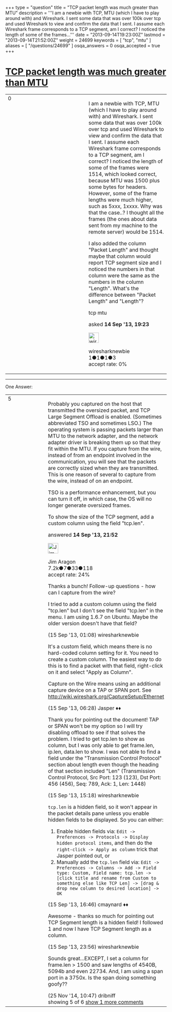 +++
type = "question"
title = "TCP packet length was much greater than MTU"
description = '''I am a newbie with TCP, MTU (which I have to play around with) and Wireshark. I sent some data that was over 100k over tcp and used Wireshark to view and confirm the data that I sent. I assume each Wireshark frame corresponds to a TCP segment, am I correct? I noticed the length of some of the frames...'''
date = "2013-09-14T19:23:00Z"
lastmod = "2013-09-14T21:52:00Z"
weight = 24699
keywords = [ "tcp", "mtu" ]
aliases = [ "/questions/24699" ]
osqa_answers = 0
osqa_accepted = true
+++

<div class="headNormal">

# [TCP packet length was much greater than MTU](/questions/24699/tcp-packet-length-was-much-greater-than-mtu)

</div>

<div id="main-body">

<div id="askform">

<table id="question-table" style="width:100%;"><colgroup><col style="width: 50%" /><col style="width: 50%" /></colgroup><tbody><tr class="odd"><td style="width: 30px; vertical-align: top"><div class="vote-buttons"><div id="post-24699-score" class="post-score" title="current number of votes">0</div><div id="favorite-count" class="favorite-count"></div></div></td><td><div id="item-right"><div class="question-body"><p>I am a newbie with TCP, MTU (which I have to play around with) and Wireshark. I sent some data that was over 100k over tcp and used Wireshark to view and confirm the data that I sent. I assume each Wireshark frame corresponds to a TCP segment, am I correct? I noticed the length of some of the frames were 1514, which looked correct, because MTU was 1500 plus some bytes for headers. However, some of the frame lengths were much higher, such as 5xxx, 1xxxx. Why was that the case..? I thought all the frames (the ones about data sent from my machine to the remote server) would be 1514.</p><p>I also added the column "Packet Length" and thought maybe that column would report TCP segment size and I noticed the numbers in that column were the same as the numbers in the column "Length". What's the difference between "Packet Length" and "Length"?</p></div><div id="question-tags" class="tags-container tags">tcp mtu</div><div id="question-controls" class="post-controls"></div><div class="post-update-info-container"><div class="post-update-info post-update-info-user"><p>asked <strong>14 Sep '13, 19:23</strong></p><img src="https://secure.gravatar.com/avatar/3a53e4ad3861136b4e080af57353bf12?s=32&amp;d=identicon&amp;r=g" class="gravatar" width="32" height="32" alt="wiresharknewbie&#39;s gravatar image" /><p>wiresharknewbie<br />
<span class="score" title="1 reputation points">1</span><span title="1 badges"><span class="badge1">●</span><span class="badgecount">1</span></span><span title="1 badges"><span class="silver">●</span><span class="badgecount">1</span></span><span title="3 badges"><span class="bronze">●</span><span class="badgecount">3</span></span><br />
<span class="accept_rate" title="Rate of the user&#39;s accepted answers">accept rate:</span> <span title="wiresharknewbie has no accepted answers">0%</span></p></div></div><div id="comments-container-24699" class="comments-container"></div><div id="comment-tools-24699" class="comment-tools"></div><div class="clear"></div><div id="comment-24699-form-container" class="comment-form-container"></div><div class="clear"></div></div></td></tr></tbody></table>

------------------------------------------------------------------------

<div class="tabBar">

<span id="sort-top"></span>

<div class="headQuestions">

One Answer:

</div>

</div>

<span id="24702"></span>

<div id="answer-container-24702" class="answer accepted-answer">

<table style="width:100%;"><colgroup><col style="width: 50%" /><col style="width: 50%" /></colgroup><tbody><tr class="odd"><td style="width: 30px; vertical-align: top"><div class="vote-buttons"><div id="post-24702-score" class="post-score" title="current number of votes">5</div></div></td><td><div class="item-right"><div class="answer-body"><p>Probably you captured on the host that transmitted the oversized packet, and TCP Large Segment Offload is enabled. (Sometimes abbreviated TSO and sometimes LSO.) The operating system is passing packets larger than MTU to the network adapter, and the network adapter driver is breaking them up so that they fit within the MTU. If you capture from the wire, instead of from an endpoint involved in the communication, you will see that the packets are correctly sized when they are transmitted. This is one reason of several to capture from the wire, instead of on an endpoint.</p><p>TSO is a performance enhancement, but you can turn it off, in which case, the OS will no longer generate oversized frames.</p><p>To show the size of the TCP segment, add a custom column using the field "tcp.len".</p></div><div class="answer-controls post-controls"></div><div class="post-update-info-container"><div class="post-update-info post-update-info-user"><p>answered <strong>14 Sep '13, 21:52</strong></p><img src="https://secure.gravatar.com/avatar/071fe61f64868d98bdf4eb060b63b6ca?s=32&amp;d=identicon&amp;r=g" class="gravatar" width="32" height="32" alt="Jim%20Aragon&#39;s gravatar image" /><p>Jim Aragon<br />
<span class="score" title="7187 reputation points"><span>7.2k</span></span><span title="7 badges"><span class="badge1">●</span><span class="badgecount">7</span></span><span title="33 badges"><span class="silver">●</span><span class="badgecount">33</span></span><span title="118 badges"><span class="bronze">●</span><span class="badgecount">118</span></span><br />
<span class="accept_rate" title="Rate of the user&#39;s accepted answers">accept rate:</span> <span title="Jim Aragon has 70 accepted answers">24%</span></p></div></div><div id="comments-container-24702" class="comments-container"><span id="24708"></span><div id="comment-24708" class="comment"><div id="post-24708-score" class="comment-score"></div><div class="comment-text"><p>Thanks a bunch! Follow-up questions - how can I capture from the wire?</p><p>I tried to add a custom column using the field "tcp.len" but I don't see the field "tcp.len" in the menu. I am using 1.6.7 on Ubuntu. Maybe the older version doesn't have that field?</p></div><div id="comment-24708-info" class="comment-info"><span class="comment-age">(15 Sep '13, 01:08)</span> wiresharknewbie</div></div><span id="24714"></span><div id="comment-24714" class="comment"><div id="post-24714-score" class="comment-score"></div><div class="comment-text"><p>It's a custom field, which means there is no hard-coded column setting for it. You need to create a custom column. The easiest way to do this is to find a packet with that field, right-click on it and select "Apply as Column".</p><p>Capture on the Wire means using an additional capture device on a TAP or SPAN port. See <a href="http://wiki.wireshark.org/CaptureSetup/Ethernet">http://wiki.wireshark.org/CaptureSetup/Ethernet</a></p></div><div id="comment-24714-info" class="comment-info"><span class="comment-age">(15 Sep '13, 06:28)</span> Jasper ♦♦</div></div><span id="24726"></span><div id="comment-24726" class="comment"><div id="post-24726-score" class="comment-score"></div><div class="comment-text"><p>Thank you for pointing out the document! TAP or SPAN won't be my option so I will try disabling offload to see if that solves the problem. I tried to get tcp.len to show as column, but I was only able to get frame.len, ip.len, data.len to show. I was not able to find a field under the "Transmission Control Protocol" section about length even though the heading of that section included "Len" (Transmission Control Protocol, Src Port: 123 (123), Dst Port: 456 (456), Seq: 789, Ack: 1, Len: 1448)</p></div><div id="comment-24726-info" class="comment-info"><span class="comment-age">(15 Sep '13, 15:18)</span> wiresharknewbie</div></div><span id="24727"></span><div id="comment-24727" class="comment"><div id="post-24727-score" class="comment-score"></div><div class="comment-text"><p><code>tcp.len</code> is a hidden field, so it won't appear in the packet details pane unless you enable hidden fields to be displayed. So you can either:</p><ol><li>Enable hidden fields via: <code>Edit -&gt; Preferences -&gt; Protocols -&gt; Display hidden protocol items</code>, and then do the <code>right-click -&gt; Apply as column</code> trick that Jasper pointed out, or</li><li>Manually add the <code>tcp.len</code> field via: <code>Edit -&gt; Preferences -&gt; Columns -&gt; Add -&gt; Field type: Custom, Field name: tcp.len -&gt; [click title and rename from Custom to something else like TCP Len] -&gt; [drag &amp; drop new column to desired location] -&gt; OK</code></li></ol></div><div id="comment-24727-info" class="comment-info"><span class="comment-age">(15 Sep '13, 16:46)</span> cmaynard ♦♦</div></div><span id="24735"></span><div id="comment-24735" class="comment"><div id="post-24735-score" class="comment-score"></div><div class="comment-text"><p>Awesome - thanks so much for pointing out TCP Segment length is a hidden field! I followed 1 and now I have TCP Segment length as a column.</p></div><div id="comment-24735-info" class="comment-info"><span class="comment-age">(15 Sep '13, 23:56)</span> wiresharknewbie</div></div><span id="38136"></span><div id="comment-38136" class="comment not_top_scorer"><div id="post-38136-score" class="comment-score"></div><div class="comment-text"><p>Sounds great...EXCEPT, I set a column for frame.len &gt; 1500 and saw lengths of 4540B, 5094b and even 22734. And, I am using a span port in a 3750x. Is the span doing something goofy??</p></div><div id="comment-38136-info" class="comment-info"><span class="comment-age">(25 Nov '14, 10:47)</span> dribniff</div></div></div><div id="comment-tools-24702" class="comment-tools"><span class="comments-showing"> showing 5 of 6 </span> <a href="#" class="show-all-comments-link">show 1 more comments</a></div><div class="clear"></div><div id="comment-24702-form-container" class="comment-form-container"></div><div class="clear"></div></div></td></tr></tbody></table>

</div>

<div class="paginator-container-left">

</div>

</div>

</div>

